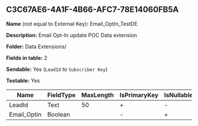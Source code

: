 ## C3C67AE6-4A1F-4B66-AFC7-78E14060FB5A

**Name** (not equal to External Key)**:** Email_OptIn_TestDE

**Description:** Email Opt-In update POC Data extension

**Folder:** Data Extensions/

**Fields in table:** 2

**Sendable:** Yes (`LeadId` to `Subscriber Key`)

**Testable:** Yes

| Name | FieldType | MaxLength | IsPrimaryKey | IsNullable | DefaultValue |
| --- | --- | --- | --- | --- | --- |
| LeadId | Text | 50 | + | - |  |
| Email_Optin | Boolean |  | - | + |  |
